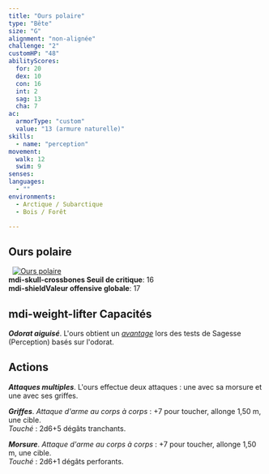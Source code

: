 ```yaml
---
title: "Ours polaire"
type: "Bête"
size: "G"
alignment: "non-alignée"
challenge: "2"
customHP: "48"
abilityScores:
  for: 20
  dex: 10
  con: 16
  int: 2
  sag: 13
  cha: 7
ac:
  armorType: "custom"
  value: "13 (armure naturelle)"
skills:
  - name: "perception"
movement:
  walk: 12
  swim: 9
senses:
languages:
  - ""
environments:
  - Arctique / Subarctique
  - Bois / Forêt

---
```

## Ours polaire
&nbsp;
[![Ours polaire](https://www.douaratil.fr/illustrations/bete/ourspolairem.png)](https://www.douaratil.fr/illustrations/bete/ourspolaire.jpg)  
**<v-icon>mdi-skull-crossbones</v-icon> Seuil de critique**: 16            
**<v-icon>mdi-shield</v-icon>Valeur offensive globale**: 17     
## <v-icon>mdi-weight-lifter</v-icon> Capacités
_**Odorat aiguisé**_. L'ours obtient un [_avantage_](/utiliser-les-caracteristiques/#avantage-et-desavantage) lors des tests de Sagesse (Perception) basés sur l'odorat.

## Actions
_**Attaques multiples**_. L'ours effectue deux attaques : une avec sa morsure et une avec ses griffes.

_**Griffes**_. _Attaque d'arme au corps à corps_ : +7 pour toucher, allonge 1,50 m, une cible.  
_Touché_ : 2d6+5 dégâts tranchants.

_**Morsure**_. _Attaque d'arme au corps à corps_ : +7 pour toucher, allonge 1,50 m, une cible.  
_Touché_ : 2d6+1 dégâts perforants.
